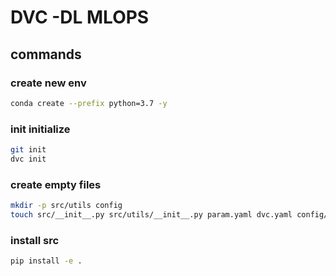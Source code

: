 # DVC -DL MLOPS

## commands

### create new env

```bash
conda create --prefix python=3.7 -y
```

### init initialize
```bash
git init
dvc init
```

### create empty files

```bash
mkdir -p src/utils config
touch src/__init__.py src/utils/__init__.py param.yaml dvc.yaml config/config.yaml src/stage_01_load_save.py src/utils/all_utils.py setup.py .gitignore

```

### install src
```bash
pip install -e .
```
